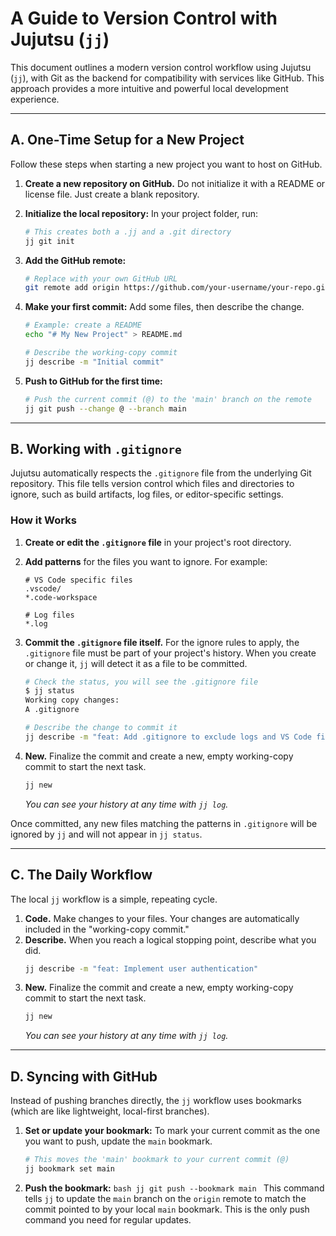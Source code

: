 # A Guide to Version Control with Jujutsu (`jj`)

This document outlines a modern version control workflow using Jujutsu (`jj`), with Git as the backend for compatibility with services like GitHub. This approach provides a more intuitive and powerful local development experience.

---

## A. One-Time Setup for a New Project

Follow these steps when starting a new project you want to host on GitHub.

1.  **Create a new repository on GitHub.** Do not initialize it with a README or license file. Just create a blank repository.
2.  **Initialize the local repository:** In your project folder, run:
    ```bash
    # This creates both a .jj and a .git directory
    jj git init
    ```
3.  **Add the GitHub remote:**
    ```bash
    # Replace with your own GitHub URL
    git remote add origin https://github.com/your-username/your-repo.git
    ```
4.  **Make your first commit:** Add some files, then describe the change.

    ```bash
    # Example: create a README
    echo "# My New Project" > README.md

    # Describe the working-copy commit
    jj describe -m "Initial commit"
    ```

5.  **Push to GitHub for the first time:**
    ```bash
    # Push the current commit (@) to the 'main' branch on the remote
    jj git push --change @ --branch main
    ```

---

## B. Working with `.gitignore`

Jujutsu automatically respects the `.gitignore` file from the underlying Git repository. This file tells version control which files and directories to ignore, such as build artifacts, log files, or editor-specific settings.

### How it Works

1.  **Create or edit the `.gitignore` file** in your project's root directory.

2.  **Add patterns** for the files you want to ignore. For example:

    ```
    # VS Code specific files
    .vscode/
    *.code-workspace

    # Log files
    *.log
    ```

3.  **Commit the `.gitignore` file itself.** For the ignore rules to apply, the `.gitignore` file must be part of your project's history. When you create or change it, `jj` will detect it as a file to be committed.

    ```bash
    # Check the status, you will see the .gitignore file
    $ jj status
    Working copy changes:
    A .gitignore

    # Describe the change to commit it
    jj describe -m "feat: Add .gitignore to exclude logs and VS Code files"
    ```

4.  **New.** Finalize the commit and create a new, empty working-copy commit to start the next task.
    ```bash
    jj new
    ```
    _You can see your history at any time with `jj log`._

Once committed, any new files matching the patterns in `.gitignore` will be ignored by `jj` and will not appear in `jj status`.

---

## C. The Daily Workflow

The local `jj` workflow is a simple, repeating cycle.

1.  **Code.** Make changes to your files. Your changes are automatically included in the "working-copy commit."
2.  **Describe.** When you reach a logical stopping point, describe what you did.
    ```bash
    jj describe -m "feat: Implement user authentication"
    ```
3.  **New.** Finalize the commit and create a new, empty working-copy commit to start the next task.
    ```bash
    jj new
    ```
    _You can see your history at any time with `jj log`._

---

## D. Syncing with GitHub

Instead of pushing branches directly, the `jj` workflow uses bookmarks (which are like lightweight, local-first branches).

1.  **Set or update your bookmark:** To mark your current commit as the one you want to push, update the `main` bookmark.
    ```bash
    # This moves the 'main' bookmark to your current commit (@)
    jj bookmark set main
    ```
2.  **Push the bookmark:**
    `bash
    jj git push --bookmark main
    `
    This command tells `jj` to update the `main` branch on the `origin` remote to match the commit pointed to by your local `main` bookmark. This is the only push command you need for regular updates.

